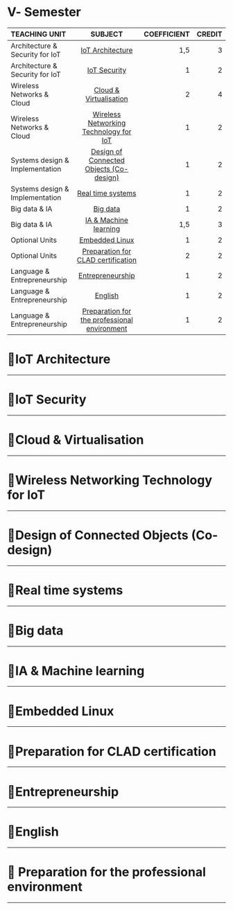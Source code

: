 # Ⅴ- Semester 
| TEACHING UNIT                | SUBJECT                      | COEFFICIENT |CREDIT    |
|:--------                     |:--------:                    | --------:   |--------: |
| Architecture & Security for IoT                 | [IoT Architecture]()                   |     1,5  |    3 |
| Architecture & Security for IoT                | [IoT Security]()                    |     1  |    2 |
| Wireless Networks & Cloud                     | [Cloud & Virtualisation]()    |     2    |    4 |
| Wireless Networks & Cloud                    | [Wireless Networking Technology for IoT]()           |     1    |    2 |   
| Systems design & Implementation         |	[Design of Connected Objects (Co-design)]()             |     1    |    2 |
| Systems design & Implementation         | 	[Real time systems]()         |     1  |    2 |
| Big data & IA    | 	[Big data]()  |     1    |    2 |
| Big data & IA    | [IA & Machine learning]()          |     1,5  |    3 |
| Optional Units    | [Embedded Linux]()          |     1  |    2 |
| Optional Units    | 	[Preparation for CLAD certification]()           |     2  |    2 |
| Language & Entrepreneurship | [Entrepreneurship]()                      |     1    |    2 |
| Language & Entrepreneurship | [English]()                      |     1    |    2 |
| Language & Entrepreneurship | [Preparation for the professional environment]()     |     1    |    2 |



# 📖IoT Architecture

---

# 📖IoT Security  

---

# 📖Cloud & Virtualisation

---

# 📖Wireless Networking Technology for IoT

---

# 📖Design of Connected Objects (Co-design)

---

# 📖Real time systems 

---

# 📖Big data

---

# 📖IA & Machine learning

---

# 📖Embedded Linux 

---

# 📖Preparation for CLAD certification

---

# 📖Entrepreneurship

---

# 📖English

---

# 📖 Preparation for the professional environment

---
